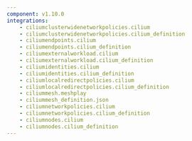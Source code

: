 ```yaml
---
component: v1.10.0
integrations:
    - ciliumclusterwidenetworkpolicies.cilium
    - ciliumclusterwidenetworkpolicies.cilium_definition
    - ciliumendpoints.cilium
    - ciliumendpoints.cilium_definition
    - ciliumexternalworkload.cilium
    - ciliumexternalworkload.cilium_definition
    - ciliumidentities.cilium
    - ciliumidentities.cilium_definition
    - ciliumlocalredirectpolicies.cilium
    - ciliumlocalredirectpolicies.cilium_definition
    - ciliummesh.meshplay
    - ciliummesh_definition.json
    - ciliumnetworkpolicies.cilium
    - ciliumnetworkpolicies.cilium_definition
    - ciliumnodes.cilium
    - ciliumnodes.cilium_definition
---
```

